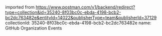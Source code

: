imported from https://www.postman.com/v1/backend/redirect?type=collection&id=35240-8f03bc0c-ebda-4198-bcb2-bc2dc763482e&entityId=14022&publisherType=team&publisherId=37129
collectionId: 35240-8f03bc0c-ebda-4198-bcb2-bc2dc763482e
name: GitHub Organization Events